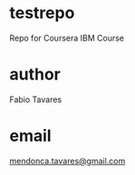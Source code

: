 # testrepo
Repo for Coursera IBM Course

# author
Fabio Tavares

# email
mendonca.tavares@gmail.com
